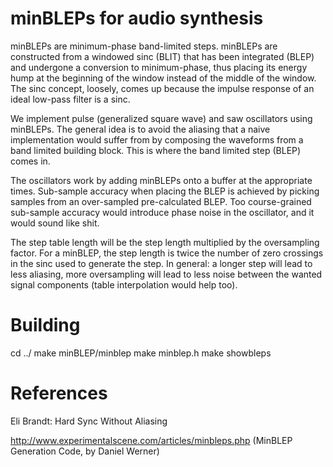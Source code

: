 minBLEPs for audio synthesis
============================

minBLEPs are minimum-phase band-limited steps. minBLEPs are constructed from a windowed sinc (BLIT) that has been integrated (BLEP) and undergone a conversion to minimum-phase, thus placing its energy hump at the beginning of the window instead of the middle of the window. The sinc concept, loosely, comes up because the impulse response of an ideal low-pass filter is a sinc.

We implement pulse (generalized square wave) and saw oscillators using minBLEPs. The general idea is to avoid the aliasing that a naive implementation would suffer from by composing the waveforms from a band limited building block. This is where the band limited step (BLEP) comes in.

The oscillators work by adding minBLEPs onto a buffer at the appropriate times. Sub-sample accuracy when placing the BLEP is achieved by picking samples from an over-sampled pre-calculated BLEP. Too course-grained sub-sample accuracy would introduce phase noise in the oscillator, and it would sound like shit.

The step table length will be the step length multiplied by the oversampling factor. For a minBLEP, the step length is twice the number of zero crossings in the sinc used to generate the step. In general: a longer step will lead to less aliasing, more oversampling will lead to less noise between the wanted signal components (table interpolation would help too).

Building
========

cd ../
make minBLEP/minblep
make minblep.h
make showbleps


References
==========

Eli Brandt: Hard Sync Without Aliasing

http://www.experimentalscene.com/articles/minbleps.php (MinBLEP Generation Code, by Daniel Werner)
